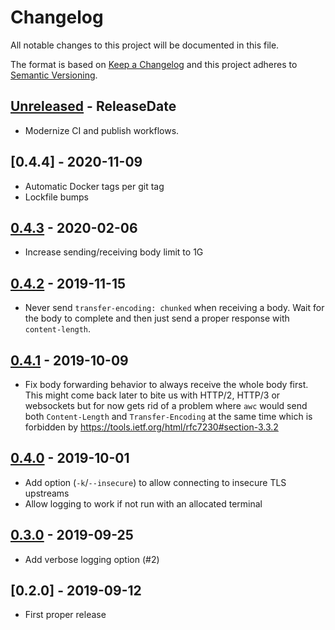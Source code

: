# Changelog

All notable changes to this project will be documented in this file.

The format is based on [Keep a Changelog](http://keepachangelog.com/)
and this project adheres to [Semantic Versioning](http://semver.org/).

<!-- next-header -->

## [Unreleased] - ReleaseDate
- Modernize CI and publish workflows.

## [0.4.4] - 2020-11-09
- Automatic Docker tags per git tag
- Lockfile bumps

## [0.4.3] - 2020-02-06
- Increase sending/receiving body limit to 1G

## [0.4.2] - 2019-11-15
- Never send `transfer-encoding: chunked` when receiving a body.
  Wait for the body to complete and then just send a proper response with `content-length`.

## [0.4.1] - 2019-10-09
- Fix body forwarding behavior to always receive the whole body first.
  This might come back later to bite us with HTTP/2, HTTP/3 or websockets but
  for now gets rid of a problem where `awc` would send both `Content-Length`
  and `Transfer-Encoding` at the same time which is forbidden by
  https://tools.ietf.org/html/rfc7230#section-3.3.2

## [0.4.0] - 2019-10-01
- Add option (`-k`/`--insecure`) to allow connecting to insecure TLS upstreams
- Allow logging to work if not run with an allocated terminal

## [0.3.0] - 2019-09-25
- Add verbose logging option (#2)

## [0.2.0] - 2019-09-12
- First proper release

<!-- next-url -->
[Unreleased]: https://github.com/svenstaro/proxyboi/compare/0.4.3...HEAD
[0.4.3]: https://github.com/svenstaro/proxyboi/compare/0.4.2...0.4.3
[0.4.2]: https://github.com/svenstaro/proxyboi/compare/0.4.1...0.4.2
[0.4.1]: https://github.com/svenstaro/proxyboi/compare/0.4.0...0.4.1
[0.4.0]: https://github.com/svenstaro/proxyboi/compare/0.3.0...0.4.0
[0.3.0]: https://github.com/svenstaro/proxyboi/compare/0.2.0...0.3.0
